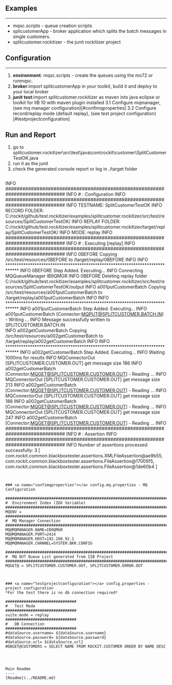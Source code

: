 ## Examples
---
- mqsc.scripts - queue creation scripts
- splicustomerApp - broker application which splits the batch messages in single customers.
- splitcustomer.rockitizer - the junit rockitizer project 

## Configuration
---
1. **environment**: mqsc.scripts - create the queues using the mo72 or runmqsc.
2. **broker**:import splitcustomerApp in your toolkit, build it and deploy to your local broker
3. **junit test**:import splitcustomer.rockitizer as maven into java eclipse or toolkit for IIB 10 with maven plugin installed
   3.1  Configure mqmanager, (see mq manager configuration)[#confimqproperties] 
   3.2  Configure record/replay mode (default replay), (see test project configuration)[#testprojectconfiguration]    

## Run and Report
1. go to splitcustomer.rockitizer\src\test\java\com\rockit\customer\SplitCustomerTestOK.java
2. run it as the junit
3. check the generated console report or log in ./target folder
   ```
  INFO #############################################################################
 INFO # 		 <SplitCustomerTestOK>: Configuration
 INFO #############################################################################
 INFO TESTNAME: SplitCustomerTestOK
 INFO RECORD FOLDER: C:/rockit/github/test.rockitizer/examples/splitcustomer.rockitizer/src/test/resources/SplitCustomerTestOK/
 INFO REPLAY FOLDER: C:/rockit/github/test.rockitizer/examples/splitcustomer.rockitizer/target/replay/SplitCustomerTestOK/
 INFO MODE: replay
 INFO #############################################################################
 INFO # 		 <SplitCustomerTestOK>: Executing  [replay]
 INFO #############################################################################
 INFO 0BEFORE	 Copying /src/test/resources/0BEFORE to /target/replay/0BEFORE
 INFO 
 INFO *****************************************************************************
 INFO 0BEFORE	 Step Added. Executing... 
 INFO Connecting MQQueueManager IB9QMGR
 INFO 0BEFORE	 Deleting replay  folder C:/rockit/github/test.rockitizer/examples/splitcustomer.rockitizer/src/test/resources/SplitCustomerTestOK/output
 INFO a001putCustomerBatch	 Copying /src/test/resources/a001putCustomerBatch to /target/replay/a001putCustomerBatch
 INFO 
 INFO *****************************************************************************
 INFO a001putCustomerBatch	 Step Added. Executing... 
 INFO a001putCustomerBatch	 [Connector:MQPUT@SPLITCUSTOMER.BATCH.IN] - Writing ...
 INFO Message successfully written to SPLITCUSTOMER.BATCH.IN                          
 INFO a002getCustomerBatch	 Copying /src/test/resources/a002getCustomerBatch to /target/replay/a002getCustomerBatch
 INFO 
 INFO *****************************************************************************
 INFO a002getCustomerBatch	 Step Added. Executing... 
 INFO  Waiting 1000ms for results
 INFO MQConnectorOut [SPLITCUSTOMER.CUSTOMER.OUT] get  message size 186
 INFO a002getCustomerBatch	 [Connector:MQGET@SPLITCUSTOMER.CUSTOMER.OUT] - Reading ...
 INFO MQConnectorOut [SPLITCUSTOMER.CUSTOMER.OUT] get  message size 213
 INFO a002getCustomerBatch	 [Connector:MQGET@SPLITCUSTOMER.CUSTOMER.OUT] - Reading ...
 INFO MQConnectorOut [SPLITCUSTOMER.CUSTOMER.OUT] get  message size 188
 INFO a002getCustomerBatch	 [Connector:MQGET@SPLITCUSTOMER.CUSTOMER.OUT] - Reading ...
 INFO MQConnectorOut [SPLITCUSTOMER.CUSTOMER.OUT] get  message size 247
 INFO a002getCustomerBatch	 [Connector:MQGET@SPLITCUSTOMER.CUSTOMER.OUT] - Reading ...
 INFO #############################################################################
 INFO # 		 <SplitCustomerTestOK>: Assertion
 INFO #############################################################################
 INFO  Number of assertions processed successfully: 3 [
	com.rockit.common.blackboxtester.assertions.XMLFileAssertion@ae9b55,
	com.rockit.common.blackboxtester.assertions.FileAssertion@1700915,
	com.rockit.common.blackboxtester.assertions.FileAssertion@1de60b4
      ]

   ```


### <a name="confimqproperties"></a> config.mq.properties - MQ Configuration
   ```
	########################################################################
	#  Environment Index (IDX Variable) 
	########################################################################
	MQENV = 
	########################################################################
	#  MQ Manager Connection  
	########################################################################
	MQ@MQMANAGER.NAME=IB9QMGR
	MQ@MQMANAGER.PORT=2414
	MQ@MQMANAGER.HOST=192.168.92.1
	MQ@MQMANAGER.CHANNEL=SYSTEM.BKR.CONFIG
	
	########################################################################
	#  MQ OUT Queue List generated from IIB Project  
	########################################################################
	MQGET@ = SPLITCUSTOMER.CUSTOMER.OUT, SPLITCUSTOMER.ERROR.OUT
   ```


### <a name="testprojectconfiguration"></a> config.properties - project configuration
*For the test there is no db connection required*
   ```
    ###############################
    #   Test Mode
    ###############################
    suite.mode = replay
    ###############################
    #   DB Connection
    ###############################
    #dataSource.username= ${dataSource.username}
    #dataSource.password= ${dataSource.password}
    #dataSource.url= ${dataSource.url}
    #DBGET@CUSTOMERS = SELECT NAME FROM ROCKIT.CUSTOMER ORDER BY NAME DESC
   ```
   
   

Main Readme
----
[Readme](../README.md)
